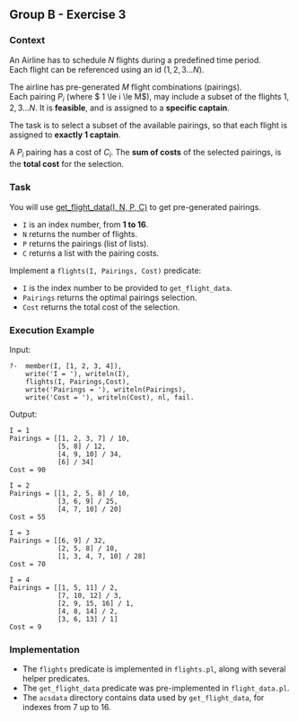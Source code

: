 ## Group B - Exercise 3

### Context
An Airline has to schedule $N$ flights during a predefined time period.\
Each flight can be referenced using an id $(1, 2, 3 ... N)$.

The airline has pre-generated $M$ flight combinations (pairings).\
Each pairing $P_i$ (where $ 1 \le i \le M$), may include a subset of the flights $1, 2, 3 ... N$. It is **feasible**, and is assigned to a **specific captain**.

The task is to select a subset of the available pairings, so that
each flight is assigned to **exactly 1 captain**.

A $P_i$ pairing has a cost of $C_i$. The **sum of costs** of the selected pairings, is the **total cost** for the selection.

### Task
You will use [get_flight_data(I, N, P, C)](./flight_data.pl) to get pre-generated pairings.
- `I` is an index number, from **1 to 16**.
- `N` returns the number of flights.
- `P` returns the pairings (list of lists).
- `C` returns a list with the pairing costs.

Implement a `flights(I, Pairings, Cost)` predicate:
- `I` is the index number to be provided to `get_flight_data`.
- `Pairings` returns the optimal pairings selection.
- `Cost` returns the total cost of the selection.

### Execution Example
Input:

    ?-  member(I, [1, 2, 3, 4]),
        write('I = '), writeln(I),
        flights(I, Pairings,Cost),
        write('Pairings = '), writeln(Pairings),
        write('Cost = '), writeln(Cost), nl, fail.


Output:

    I = 1
    Pairings = [[1, 2, 3, 7] / 10,
                [5, 8] / 12,
                [4, 9, 10] / 34,
                [6] / 34]
    Cost = 90

    I = 2
    Pairings = [[1, 2, 5, 8] / 10,
                [3, 6, 9] / 25,
                [4, 7, 10] / 20]
    Cost = 55

    I = 3
    Pairings = [[6, 9] / 32,
                [2, 5, 8] / 10,
                [1, 3, 4, 7, 10] / 28]
    Cost = 70

    I = 4
    Pairings = [[1, 5, 11] / 2,
                [7, 10, 12] / 3,
                [2, 9, 15, 16] / 1,
                [4, 8, 14] / 2,
                [3, 6, 13] / 1]
    Cost = 9

### Implementation
- The `flights` predicate is implemented in `flights.pl`, along with several helper predicates.
- The `get_flight_data` predicate was pre-implemented in `flight_data.pl`.
- The `acsdata` directory contains data used by `get_flight_data`, for indexes from 7 up to 16.
